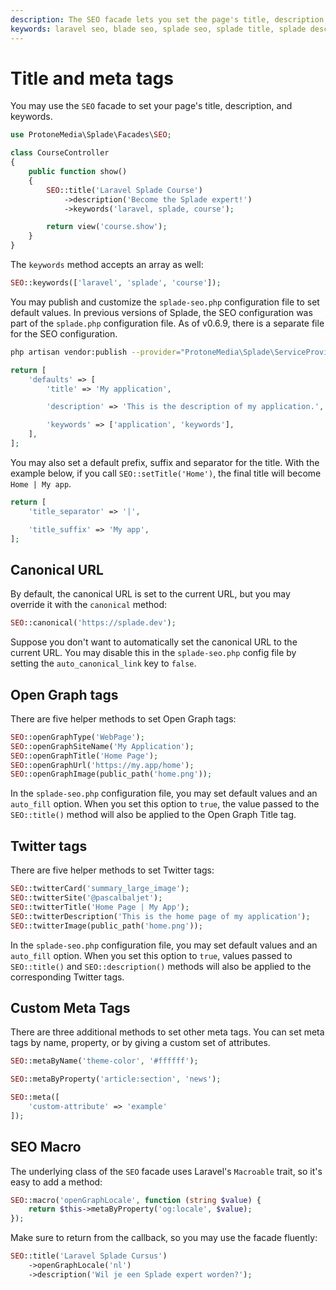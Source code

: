 ```yaml
---
description: The SEO facade lets you set the page's title, description, and keywords. You may also set a default prefix/suffix for the title. There are five helper methods to set Open Graph and Twitter tags.
keywords: laravel seo, blade seo, splade seo, splade title, splade description, splade meta, splade meta tags, splade keywords, laravel twitter tags, laravel og tags, laravel open graph tags, laravel twitter meta, laravel og meta, laravel open graph meta
---
```


# Title and meta tags

You may use the `SEO` facade to set your page's title, description, and keywords.

```php
use ProtoneMedia\Splade\Facades\SEO;

class CourseController
{
    public function show()
    {
        SEO::title('Laravel Splade Course')
            ->description('Become the Splade expert!')
            ->keywords('laravel, splade, course');

        return view('course.show');
    }
}
```

The `keywords` method accepts an array as well:

```php
SEO::keywords(['laravel', 'splade', 'course']);
```

You may publish and customize the `splade-seo.php` configuration file to set default values. In previous versions of Splade, the SEO configuration was part of the `splade.php` configuration file. As of v0.6.9, there is a separate file for the SEO configuration.

```bash
php artisan vendor:publish --provider="ProtoneMedia\Splade\ServiceProvider" --tag="seo"
```

```php
return [
    'defaults' => [
        'title' => 'My application',

        'description' => 'This is the description of my application.',

        'keywords' => ['application', 'keywords'],
    ],
];
```

You may also set a default prefix, suffix and separator for the title. With the example below, if you call `SEO::setTitle('Home')`, the final title will become `Home | My app`.

```php
return [
    'title_separator' => '|',

    'title_suffix' => 'My app',
];
```

## Canonical URL

By default, the canonical URL is set to the current URL, but you may override it with the `canonical` method:

```php
SEO::canonical('https://splade.dev');
```

Suppose you don't want to automatically set the canonical URL to the current URL. You may disable this in the `splade-seo.php` config file by setting the `auto_canonical_link` key to `false`.

## Open Graph tags

There are five helper methods to set Open Graph tags:

```php
SEO::openGraphType('WebPage');
SEO::openGraphSiteName('My Application');
SEO::openGraphTitle('Home Page');
SEO::openGraphUrl('https://my.app/home');
SEO::openGraphImage(public_path('home.png'));
```

In the `splade-seo.php` configuration file, you may set default values and an `auto_fill` option. When you set this option to `true`, the value passed to the `SEO::title()` method will also be applied to the Open Graph Title tag.

## Twitter tags

There are five helper methods to set Twitter tags:

```php
SEO::twitterCard('summary_large_image');
SEO::twitterSite('@pascalbaljet');
SEO::twitterTitle('Home Page | My App');
SEO::twitterDescription('This is the home page of my application');
SEO::twitterImage(public_path('home.png'));
```

In the `splade-seo.php` configuration file, you may set default values and an `auto_fill` option. When you set this option to `true`, values passed to `SEO::title()` and `SEO::description()` methods will also be applied to the corresponding Twitter tags.

## Custom Meta Tags

There are three additional methods to set other meta tags. You can set meta tags by name, property, or by giving a custom set of attributes.

```php
SEO::metaByName('theme-color', '#ffffff');

SEO::metaByProperty('article:section', 'news');

SEO::meta([
    'custom-attribute' => 'example'
]);
```

## SEO Macro

The underlying class of the `SEO` facade uses Laravel's `Macroable` trait, so it's easy to add a method:

```php
SEO::macro('openGraphLocale', function (string $value) {
    return $this->metaByProperty('og:locale', $value);
});
```

Make sure to return from the callback, so you may use the facade fluently:

```php
SEO::title('Laravel Splade Cursus')
    ->openGraphLocale('nl')
    ->description('Wil je een Splade expert worden?');
```